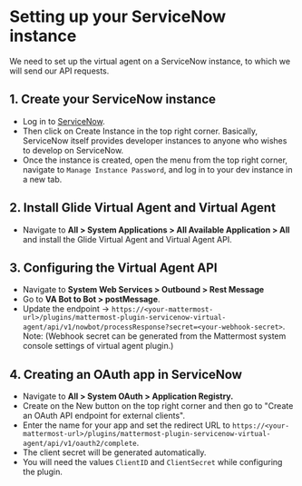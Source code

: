 # Setting up your ServiceNow instance

We need to set up the virtual agent on a ServiceNow instance, to which we will send our API requests.

## 1. Create your ServiceNow instance 
  - Log in to [ServiceNow](https://developer.servicenow.com).
  - Then click on Create Instance in the top right corner. Basically, ServiceNow itself provides developer instances to anyone who wishes to develop on ServiceNow.
  - Once the instance is created, open the menu from the top right corner, navigate to `Manage Instance Password`, and log in to your dev instance in a new tab.

## 2. Install Glide Virtual Agent and Virtual Agent
  - Navigate to **All > System Applications > All Available Application > All** and install the Glide Virtual Agent and Virtual Agent API.

## 3. Configuring the Virtual Agent API

  - Navigate to **System Web Services > Outbound > Rest Message**
  - Go to **VA Bot to Bot > postMessage**.
  - Update the endpoint -> `https://<your-mattermost-url>/plugins/mattermost-plugin-servicenow-virtual-agent/api/v1/nowbot/processResponse?secret=<your-webhook-secret>`.
  Note: (Webhook secret can be generated from the Mattermost system console settings of virtual agent plugin.)
 
## 4. Creating an OAuth app in ServiceNow
  - Navigate to **All > System OAuth > Application Registry.**
  - Create on the New button on the top right corner and then go to "Create an OAuth API endpoint for external clients".
  - Enter the name for your app and set the redirect URL to `https://<your-mattermost-url>/plugins/mattermost-plugin-servicenow-virtual-agent/api/v1/oauth2/complete`.
  - The client secret will be generated automatically.
  - You will need the values `ClientID` and `ClientSecret` while configuring the plugin.